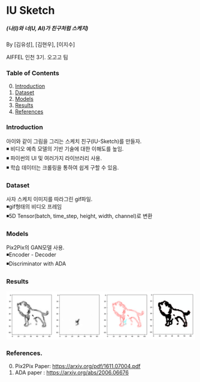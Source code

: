 # IU Sketch  
##### (나(I)와 너(U, AI)가 친구처럼 스케치)  

By [김유성], [김현우], [이지수]  

AIFFEL 인천 3기. 오고고 팀  

 
 
### Table of Contents  
0. [Introduction](#introduction)  
0. [Dataset](#dataset)  
0. [Models](#models)  
0. [Results](#results)  
0. [References](#references)  
 


### Introduction  
아이와 같이 그림을 그리는 스케치 친구(IU-Sketch)를 만들자.  
◾ 비디오 예측 모델의 기반 기술에 대한 이해도를 높임.  
◾ 파이썬의 UI 및 여러가지 라이브러리 사용.  
◾ 학습 데이터는 크롤링을 통하여 쉽게 구할 수 있음.  



### Dataset  
사자 스케치 이미지를 따라그린 gif파일.  
◾gif형태의 비디오 프레임  
◾5D Tensor(batch, time_step, height, width, channel)로 변환  



### Models  
Pix2Pix의 GAN모델 사용.  
◾Encoder - Decoder  
◾Discriminator with ADA  



### Results  
![inference results](./result.png "inferece results")  



### References.  
0. Pix2Pix Paper: https://arxiv.org/pdf/1611.07004.pdf  
0. ADA paper : https://arxiv.org/abs/2006.06676  


